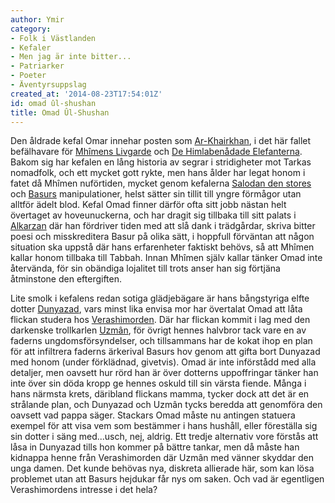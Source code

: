 ```yaml
---
author: Ymir
category:
- Folk i Västlanden
- Kefaler
- Men jag är inte bitter...
- Patriarker
- Poeter
- Äventyrsuppslag
created_at: '2014-08-23T17:54:01Z'
id: omad ûl-shushan
title: Omad Ûl-Shushan
---
```

Den åldrade kefal Omar innehar posten som [Ar-Khairkhan], i det här fallet befälhavare för [Mhîmens Livgarde] och [De Himlabenådade Elefanterna]. Bakom sig har kefalen en lång historia av segrar i stridigheter mot Tarkas nomadfolk, och ett mycket gott rykte, men hans ålder har legat honom i fatet då Mhîmen nuförtiden, mycket genom kefalerna [Salodan den stores] och [Basurs] manipulationer, helst sätter sin tillit till yngre förmågor utan alltför ädelt blod. Kefal Omad finner därför ofta sitt jobb nästan helt övertaget av hoveunuckerna, och har dragit sig tillbaka till sitt palats i [Alkarzan] där han fördriver tiden med att slå dank i trädgårdar, skriva bitter poesi och misskreditera Basur på olika sätt, i hoppfull förväntan att någon situation ska uppstå där hans erfarenheter faktiskt behövs, så att Mhîmen kallar honom tillbaka till Tabbah. Innan Mhîmen själv kallar tänker Omad inte återvända, för sin obändiga lojalitet till trots anser han sig förtjäna åtminstone den eftergiften.

Lite smolk i kefalens redan sotiga glädjebägare är hans bångstyriga elfte dotter [Dunyazad], vars minst lika envisa mor har övertalat Omad att låta flickan studera hos [Verashimorden]. Där har flickan kommit i lag med den darkenske trollkarlen [Uzmân], för övrigt hennes halvbror tack vare en av faderns ungdomsförsyndelser, och tillsammans har de kokat ihop en plan för att infiltrera faderns ärkerival Basurs hov genom att gifta bort Dunyazad med honom (under förklädnad, givetvis). Omad är inte införstådd med alla detaljer, men oavsett hur rörd han är över dotterns uppoffringar tänker han inte över sin döda kropp ge hennes oskuld till sin värsta fiende. Många i hans närmsta krets, däribland flickans mamma, tycker dock att det är en strålande plan, och Dunyazad och Uzmân tycks beredda att genomföra den oavsett vad pappa säger. Stackars Omad måste nu antingen statuera exempel för att visa vem som bestämmer i hans hushåll, eller föreställa sig sin dotter i säng med...usch, nej, aldrig. Ett tredje alternativ vore förstås att låsa in Dunyazad tills hon kommer på bättre tankar, men då måste han kidnappa henne från Verashimorden där Uzmân med vänner skyddar den unga damen. Det kunde behövas nya, diskreta allierade här, som kan lösa problemet utan att Basurs hejdukar får nys om saken. Och vad är egentligen Verashimordens intresse i det hela?

  [Ar-Khairkhan]: Ar-Khairkhan
  [Mhîmens Livgarde]: Mhîmens_Livgarde
  [De Himlabenådade Elefanterna]: De_Himlabenådade_Elefanterna
  [Salodan den stores]: Salodan_den_store
  [Basurs]: Basur_den_Måttfulle
  [Alkarzan]: Alkarzan
  [Dunyazad]: Dunyazad_bet_Omad
  [Verashimorden]: Verashimorden
  [Uzmân]: Uzmân